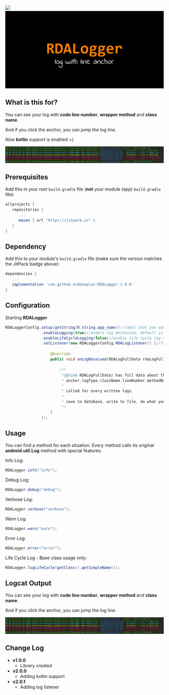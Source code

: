   [![](https://jitpack.io/v/ardakaplan/RDALogger.svg)](https://jitpack.io/#ardakaplan/RDALogger)
<img src="https://raw.githubusercontent.com/ardakaplan/RDALogger/master/images/image.png">  

## What is this for?
You can see your log with **code line number**, **wrapper method** and **class name**. 

And if you click the anchor, you can jump the log line.

Now **kotlin** support is enabled =)

<img src="https://raw.githubusercontent.com/ardakaplan/RDALogger/master/images/output.png">  

## Prerequisites  
  
Add this in your root `build.gradle` file (**not** your module (app) `build.gradle` file):  
  
```gradle  
allprojects {  
   repositories {  
      ...  
      maven { url "https://jitpack.io" }  
   }  
}  
``` 

## Dependency  
  
Add this to your module's `build.gradle` file (make sure the version matches the JitPack badge above):  
  
```gradle  
dependencies {  
   ...  
   implementation 'com.github.ardakaplan:RDALogger:1.0.0'
}
```

## Configuration

Starting **RDALogger**

```java
RDALoggerConfig.setup(getString(R.string.app_name))//label that you want to see in logcat (ex. application name)
                .enableLogging(true)//enable log mechanizm, default is false
                .enableLifeCycleLogging(false)//enable life cycle log mechanizm, default is false
                .setListener(new RDALoggerConfig.RDALogListener() {//log listener

                    @Override
                    public void onLogReceived(RDALogFullData rdaLogFullData) {

                        /**
                         *{@link RDALogFullData} has full data about the log,
                         * anchor,logType,className,lineNumber,methodName,pureLog
                         *
                         * called for every written logs,
                         *
                         * save to database, write to file, do what you want with this full log item
                         */
                    }
                });
```

## Usage

You can find a method for each situation. Every method calls its original **android.util.Log** method with special features.

Info Log:

``` java
RDALogger.info("info");
```
Debug Log:

``` java
RDALogger.debug("debug");
```
Verbose Log:

``` java
RDALogger.verbose("verbose");
```
Warn Log:

``` java
RDALogger.warn("warn");
```
Error Log:

``` java
RDALogger.error("error");
```

Life Cycle Log - Base class usage only:

``` java
RDALogger.logLifeCycle(getClass().getSimpleName());
```  

## Logcat Output
You can see your log with **code line number**, **wrapper method** and **class name**. 

And if you click the anchor, you can jump the log line.

<img src="https://raw.githubusercontent.com/ardakaplan/RDALogger/master/images/output.png">  
 

## Change Log

- **v1.0.0**
 	- Library created
- **v2.0.0**
	- Adding kotlin support
- **v2.0.1**
	- Adding log listener